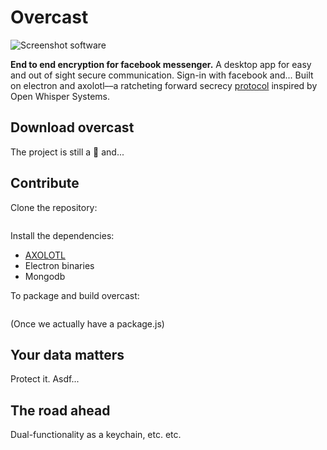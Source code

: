 Overcast
======
![Screenshot software](http://url/screenshot-software.png "screenshot software")

**End to end encryption for facebook messenger.**
A desktop app for easy and out of sight secure communication. Sign-in with facebook and... Built on electron and axolotl––a ratcheting forward secrecy [protocol](https://github.com/trevp/double_ratchet/wiki) inspired by Open Whisper Systems.

## Download overcast
The project is still a 👶 and...

## Contribute
Clone the repository:
```$ git clone https://github.com/moonfruits/overcast.git
```

Install the dependencies:
* [AXOLOTL](https://github.com/joebandenburg/libaxolotl-javascript)
* Electron binaries
* Mongodb 

To package and build overcast:
```npm install package.js
```
(Once we actually have a package.js)

## Your data matters
Protect it. Asdf...

## The road ahead
Dual-functionality as a keychain, etc. etc.